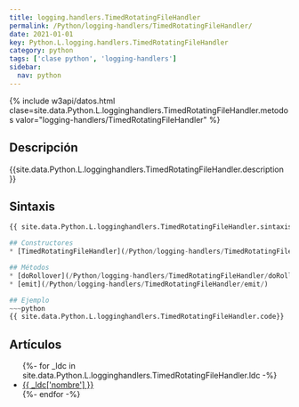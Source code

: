 ```yaml
---
title: logging.handlers.TimedRotatingFileHandler
permalink: /Python/logging-handlers/TimedRotatingFileHandler/
date: 2021-01-01
key: Python.L.logging.handlers.TimedRotatingFileHandler
category: python
tags: ['clase python', 'logging-handlers']
sidebar: 
  nav: python
---
```


{% include w3api/datos.html clase=site.data.Python.L.logginghandlers.TimedRotatingFileHandler.metodos valor="logging-handlers/TimedRotatingFileHandler" %}

## Descripción
{{site.data.Python.L.logginghandlers.TimedRotatingFileHandler.description }}

## Sintaxis
~~~python
{{ site.data.Python.L.logginghandlers.TimedRotatingFileHandler.sintaxis }}~~~

## Constructores
* [TimedRotatingFileHandler](/Python/logging-handlers/TimedRotatingFileHandler/TimedRotatingFileHandler/)

## Métodos
* [doRollover](/Python/logging-handlers/TimedRotatingFileHandler/doRollover/)
* [emit](/Python/logging-handlers/TimedRotatingFileHandler/emit/)

## Ejemplo
~~~python
{{ site.data.Python.L.logginghandlers.TimedRotatingFileHandler.code}}
~~~

## Artículos
<ul>
{%- for _ldc in site.data.Python.L.logginghandlers.TimedRotatingFileHandler.ldc -%}
   <li>
       <a href="{{_ldc['url'] }}">{{ _ldc['nombre'] }}</a>
   </li>
{%- endfor -%}
</ul>
